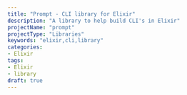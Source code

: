```yaml
---
title: "Prompt - CLI library for Elixir"
description: "A library to help build CLI's in Elixir"
projectName: "prompt"
projectType: "Libraries"
keywords: "elixir,cli,library"
categories:
- Elixir
tags:
- Elixir
- library
draft: true
---
```

